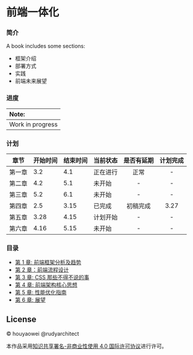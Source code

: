 # 前端一体化

### 简介

A book includes some sections: 

* 框架介绍
* 部署方式
* 实践
* 前端未来展望

### 进度

| Note:            |
|:---------------- |
| Work in progress |

### 计划

| 章节  | 开始时间 | 结束时间 | 当前状态 | 是否有延期 | 计划完成|
|:---:| ---- | ---- | ---- |:-----:|:-----:|
| 第一章 |   3.2   | 4.1     |   正在进行   |  正常   | -  |
| 第二章 |   4.2 |  5.1    |    未开始  |   -   |  -|
| 第三章 |    5.2  |  6.1   |   未开始   |  -  |   -  |
| 第四章 | 2.5  | 3.15 | 已完成 | 初稿完成    |  3.27 | 
| 第五章 | 3.28 | 4.15 | 计划开始  | -     |  -  |
| 第六章 | 4.16 | 5.15 | 未开始  | -     |  - |

### 目录

- [第 1 章: 前端框架分析及趋势](https://github.com/houyaowei/front-end-complete-book/blob/master/chapters/01-frameworks-and-tendency.md)
- [第 2 章：前端流程设计](https://github.com/houyaowei/front-end-complete-book/blob/master/chapters/02-front-end-process.md)
- [第 3 章: CSS 那些不得不说的事](https://github.com/houyaowei/front-end-complete-book/blob/master/chapters/03-css-have-to-say.md)
- [第 4 章: 前端架构核心思想](https://github.com/houyaowei/front-end-complete-book/blob/master/chapters/04-arc-core.md)
- [第 5 章: 性能优化指南](https://github.com/houyaowei/front-end-complete-book/blob/master/chapters/05-perfermance.md)
- [第 6 章: 展望](https://github.com/houyaowei/front-end-complete-book/blob/master/chapters/06-expaction.md)

## License

© houyaowei  @rudyarchitect

本作品采用[知识共享署名-非商业性使用 4.0 国际许可协议](https://creativecommons.org/licenses/by-nc/4.0/)进行许可。
